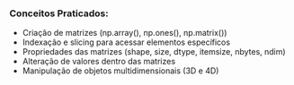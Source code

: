 ### Conceitos Praticados:
- Criação de matrizes (np.array(), np.ones(), np.matrix())
- Indexação e slicing para acessar elementos específicos
- Propriedades das matrizes (shape, size, dtype, itemsize, nbytes, ndim)
- Alteração de valores dentro das matrizes
- Manipulação de objetos multidimensionais (3D e 4D)

